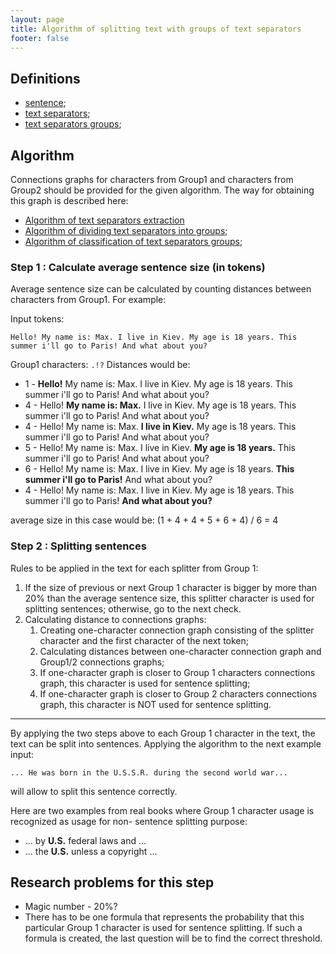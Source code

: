 ```yaml
---
layout: page
title: Algorithm of splitting text with groups of text separators
footer: false
---
```


## Definitions

* [sentence](./main-definitions.html#sentence);
* [text separators](./main-definitions.html#text-separators);
* [text separators groups](./main-definitions.html#text-separators-groups);

## Algorithm

Connections graphs for characters from Group1 and characters from Group2 should be provided for the given algorithm. The way for obtaining this graph is described here:

* [Algorithm of text separators extraction](./text-separators-extraction.html)
* [Algorithm of dividing text separators into groups](./dividing-text-separators-into-groups.html);
* [Algorithm of classification of text separators groups](./classification-of-text-separators-groups.html);

### Step 1 : Calculate average sentence size (in tokens)

Average sentence size can be calculated by counting distances between characters from Group1. For example:

Input tokens: 

    Hello! My name is: Max. I live in Kiev. My age is 18 years. This summer i'll go to Paris! And what about you?
 
Group1 characters: `.!?`
Distances would be:

* 1 - **Hello!** My name is: Max. I live in Kiev. My age is 18 years. This summer i'll go to Paris! And what about you?
* 4 - Hello! **My name is: Max.** I live in Kiev. My age is 18 years. This summer i'll go to Paris! And what about you?
* 4 - Hello! My name is: Max. **I live in Kiev.** My age is 18 years. This summer i'll go to Paris! And what about you?
* 5 - Hello! My name is: Max. I live in Kiev. **My age is 18 years.** This summer i'll go to Paris! And what about you?
* 6 - Hello! My name is: Max. I live in Kiev. My age is 18 years. **This summer i'll go to Paris!** And what about you?
* 4 - Hello! My name is: Max. I live in Kiev. My age is 18 years. This summer i'll go to Paris! **And what about you?**

average size in this case would be: (1 + 4 + 4 + 5 + 6 + 4) / 6 = 4

### Step 2 : Splitting sentences

Rules to be applied in the text for each splitter from Group 1:

1. If the size of previous or next Group 1 character is bigger by more than 20% than the average sentence size, this splitter character is used for splitting sentences; otherwise, go to the next check.
2. Calculating distance to connections graphs:
    1. Creating one-character connection graph consisting of the splitter character and the first character of the next token; 
    2. Calculating distances between one-character connection graph and Group1/2 connections graphs;
    3. If one-character graph is closer to Group 1 characters connections graph, this character is used for sentence splitting; 
    4. If one-character graph is closer to Group 2 characters connections graph, this character is NOT used for sentence splitting.

---

By applying the two steps above to each Group 1 character in the text, the text can be split into sentences. Applying the algorithm to the next example input:

    ... He was born in the U.S.S.R. during the second world war...

will allow to split this sentence correctly. 

Here are two examples from real books where Group 1 character usage is recognized as usage for non- sentence splitting purpose:

* ... by __U.S.__ federal laws and ...
* ... the __U.S.__ unless a copyright ...

## Research problems for this step

* Magic number - 20%?
* There has to be one formula that represents the probability that this particular Group 1 character is used for sentence splitting. If such a formula is created, the last question will be to find the correct threshold.